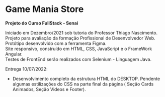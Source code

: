 # Game Mania Store #
**Projeto do Curso FullStack - Senai**

Iniciado em Dezembro/2021 sob tutoria do Professor Thiago Nascimento. Projeto para avaliação da formação Profissional de Desenvolvedor Web.<br>
Protótipo desenvolvido com a ferramenta Figma. <br> 
Site responsivo, construído em HTML, CSS, JavaScript e o FrameWork Angular. <br>
Testes de FrontEnd serão realizados com Selenium - Linguagem Java. 

Entrega 10/07/2022: 
- Desenvolvimento completo da estrutura HTML do DESKTOP.
Pendente algumas estilizações do CSS na parte final da página ( Seção Cards Animados, Seção Videos e Footer).



